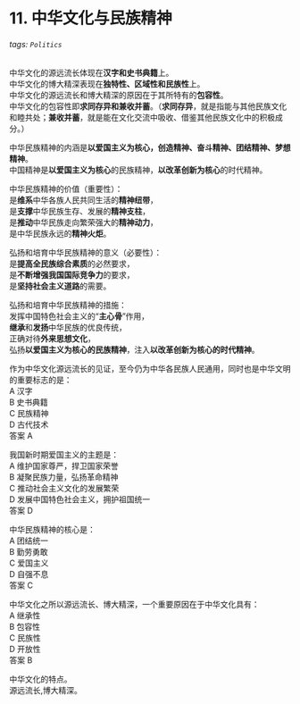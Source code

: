 # 11. 中华文化与民族精神

###### tags: `Politics`

中华文化的源远流长体现在**汉字和史书典籍**上。  
中华文化的博大精深表现在**独特性、区域性和民族性**上。  
中华文化的源远流长和博大精深的原因在于其所特有的**包容性**。  
中华文化的包容性即**求同存异和兼收并蓄**。（**求同存异**，就是指能与其他民族文化和睦共处；**兼收并蓄**，就是能在文化交流中吸收、借鉴其他民族文化中的积极成分。）  

中华民族精神的内涵是**以爱国主义为核心，创造精神、奋斗精神、团结精神、梦想精神**。  
中国精神是**以爱国主义为核心**的民族精神，**以改革创新为核心**的时代精神。  

中华民族精神的价值（重要性）：  
是**维系**中华各族人民共同生活的**精神纽带**，  
是**支撑**中华民族生存、发展的**精神支柱**，  
是**推动**中华民族走向繁荣强大的**精神动力**，  
是中华民族永远的**精神火炬**。 

弘扬和培育中华民族精神的意义（必要性）：  
是**提高全民族综合素质**的必然要求，  
是**不断增强我国国际竞争力**的要求，  
是**坚持社会主义道路**的需要。  

弘扬和培育中华民族精神的措施：  
发挥中国特色社会主义的“**主心骨**”作用，  
**继承**和**发扬**中华民族的优良传统，  
正确对待**外来思想文化**，  
弘扬**以爱国主义为核心的民族精神**，注入**以改革创新为核心的时代精神**。

作为中华文化源远流长的见证，至今仍为中华各民族人民通用，同时也是中华文明的重要标志的是：  
A 汉字  
B 史书典籍  
C 民族精神  
D 古代技术  
答案 A

我国新时期爱国主义的主题是：  
A 维护国家尊严，捍卫国家荣誉  
B 凝聚民族力量，弘扬革命精神  
C 推动社会主义文化的发展繁荣  
D 发展中国特色社会主义，拥护祖国统一  
答案 D

中华民族精神的核心是：  
A 团结统一  
B 勤劳勇敢  
C 爱国主义  
D 自强不息  
答案 C

中华文化之所以源远流长、博大精深，一个重要原因在于中华文化具有：  
A 继承性  
B 包容性  
C 民族性  
D 开放性  
答案 B

中华文化的特点。  
源远流长,博大精深。

